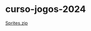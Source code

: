 # curso-jogos-2024

[Sprites.zip](https://github.com/wesleysotnas64/curso-jogos-2024/files/13821980/Sprites.zip)
